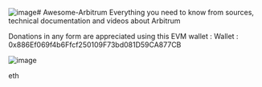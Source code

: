 ![image](https://github.com/0xBobdbldr/Awesome-Arbitrum/assets/131454620/0e314521-b2f7-4bd1-8bbb-18380e06a194)# Awesome-Arbitrum
Everything you need to know from sources, technical documentation and videos about Arbitrum

Donations in any form are appreciated using this EVM wallet :
Wallet : 0x886Ef069f4b6Ffcf250109F73bd081D59CA877CB

![image](https://github.com/0xBobdbldr/Awesome-Arbitrum/assets/131454620/e3ce93a8-72f4-4a4e-890c-da1a86d0721e)

eth
